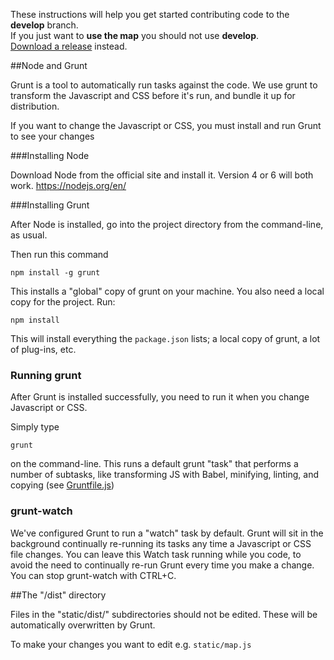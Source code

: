 These instructions will help you get started contributing code to the **develop** branch.<br>
If you just want to **use the map** you should not use **develop**.<br>
[Download a release](https://github.com/AHAAAAAAA/PokemonGo-Map/releases) instead.

##Node and Grunt

Grunt is a tool to automatically run tasks against the code. We use grunt to transform the Javascript and CSS before it's run, and bundle it up for distribution.

If you want to change the Javascript or CSS, you must install and run Grunt to see your changes

###Installing Node

Download Node from the official site and install it. Version 4 or 6 will both work.
https://nodejs.org/en/

###Installing Grunt

After Node is installed, go into the project directory from the command-line, as usual.

Then run this command

`npm install -g grunt`

This installs a "global" copy of grunt on your machine. You also need a local copy for the project. Run:

`npm install`

This will install everything the `package.json` lists; a local copy of grunt, a lot of plug-ins, etc.

### Running grunt

After Grunt is installed successfully, you need to run it when you change Javascript or CSS.

Simply type

`grunt`

on the command-line. This runs a default grunt "task" that performs a number of subtasks, like transforming JS with Babel, minifying, linting, and copying (see [Gruntfile.js](https://github.com/AHAAAAAAA/PokemonGo-Map/blob/develop/Gruntfile.js))

### grunt-watch

We've configured Grunt to run a "watch" task by default. Grunt will sit in the background continually re-running its tasks any time a Javascript or CSS file changes. You can leave this Watch task running while you code, to avoid the need to continually re-run Grunt every time you make a change.  You can stop grunt-watch with CTRL+C.

##The "/dist" directory

Files in the "static/dist/" subdirectories should not be edited. These will be automatically overwritten by Grunt.

To make your changes you want to edit e.g. `static/map.js`